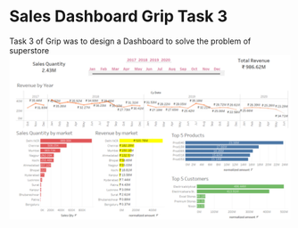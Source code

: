# Sales Dashboard Grip Task 3
 Task 3 of Grip was to design a Dashboard to solve the problem of superstore
![alt text](https://github.com/ShriyasnhAgarwl/Sales-Analysis-Tableau-Project/blob/main/dashboard.png)
